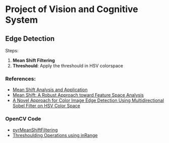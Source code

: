 # Project of Vision and Cognitive System

## Edge Detection

Steps:
 
1. **Mean Shift Filtering**
2. **Threshould**: Apply the threshould in HSV colorspace


### References:
* [Mean Shift Analysis and Application](http://citeseerx.ist.psu.edu/viewdoc/download?doi=10.1.1.34.1965&rep=rep1&type=pdf)
* [Mean Shift: A Robust Approach toward Feature Space Analysis](http://citeseerx.ist.psu.edu/viewdoc/download?doi=10.1.1.76.8968&rep=rep1&type=pdf)
* [A Novel Approach for Color Image Edge Detection Using Multidirectional Sobel Filter on HSV Color Space](https://www.researchgate.net/profile/Dibya_Bora4/publication/314446743_A_Novel_Approach_for_Color_Image_Edge_Detection_Using_Multidirectional_Sobel_Filter_on_HSV_Color_Space/links/58c26c7245851538eb7cf0bd/A-Novel-Approach-for-Color-Image-Edge-Detection-Using-Multidirectional-Sobel-Filter-on-HSV-Color-Space.pdf)

### OpenCV Code
* [pyrMeanShiftFiltering](https://docs.opencv.org/2.4/modules/imgproc/doc/filtering.html?highlight=meanshiftfiltering#pyrmeanshiftfiltering)
* [Threshoulding Operations using inRange](https://docs.opencv.org/3.4/da/d97/tutorial_threshold_inRange.html)